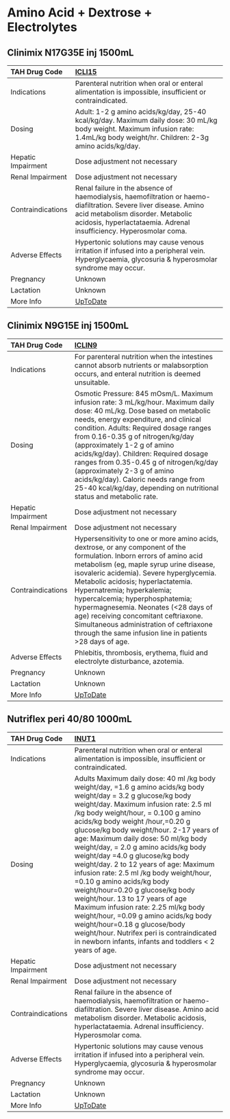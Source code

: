 # Amino Acid + Dextrose + Electrolytes

## Clinimix N17G35E inj 1500mL

| TAH Drug Code      | [ICLI15](https://www.tahsda.org.tw/drugs/hissearch.php?drug_code=ICLI15)                                                                                                                                                     |
|:-------------------|:-----------------------------------------------------------------------------------------------------------------------------------------------------------------------------------------------------------------------------|
| Indications        | Parenteral nutrition when oral or enteral alimentation is impossible, insufficient or contraindicated.                                                                                                                       |
| Dosing             | Adult: 1-2 g amino acids/kg/day, 25-40 kcal/kg/day. Maximum daily dose: 30 mL/kg body weight. Maximum infusion rate: 1.4mL/kg body weight/hr. Children: 2-3g amino acids/kg/day.                                             |
| Hepatic Impairment | Dose adjustment not necessary                                                                                                                                                                                                |
| Renal Impairment   | Dose adjustment not necessary                                                                                                                                                                                                |
| Contraindications  | Renal failure in the absence of haemodialysis, haemofiltration or haemo-diafiltration. Severe liver disease. Amino acid metabolism disorder. Metabolic acidosis, hyperlactataemia. Adrenal insufficiency. Hyperosmolar coma. |
| Adverse Effects    | Hypertonic solutions may cause venous irritation if infused into a peripheral vein. Hyperglycaemia, glycosuria & hyperosmolar syndrome may occur.                                                                            |
| Pregnancy          | Unknown                                                                                                                                                                                                                      |
| Lactation          | Unknown                                                                                                                                                                                                                      |
| More Info          | [UpToDate](https://www.uptodate.com/contents/amino-acid-and-dextrose-and-electrolytes-drug-information)                                                                                                                      |

## Clinimix N9G15E inj 1500mL

| TAH Drug Code      | [ICLIN9](https://www.tahsda.org.tw/drugs/hissearch.php?drug_code=ICLIN9)                                                                                                                                                                                                                                                                                                                                                                                                                                      |
|:-------------------|:--------------------------------------------------------------------------------------------------------------------------------------------------------------------------------------------------------------------------------------------------------------------------------------------------------------------------------------------------------------------------------------------------------------------------------------------------------------------------------------------------------------|
| Indications        | For parenteral nutrition when the intestines cannot absorb nutrients or malabsorption occurs, and enteral nutrition is deemed unsuitable.                                                                                                                                                                                                                                                                                                                                                                     |
| Dosing             | Osmotic Pressure: 845 mOsm/L. Maximum infusion rate: 3 mL/kg/hour. Maximum daily dose: 40 mL/kg. Dose based on metabolic needs, energy expenditure, and clinical condition. Adults: Required dosage ranges from 0.16-0.35 g of nitrogen/kg/day (approximately 1-2 g of amino acids/kg/day). Children: Required dosage ranges from 0.35-0.45 g of nitrogen/kg/day (approximately 2-3 g of amino acids/kg/day). Caloric needs range from 25-40 kcal/kg/day, depending on nutritional status and metabolic rate. |
| Hepatic Impairment | Dose adjustment not necessary                                                                                                                                                                                                                                                                                                                                                                                                                                                                                 |
| Renal Impairment   | Dose adjustment not necessary                                                                                                                                                                                                                                                                                                                                                                                                                                                                                 |
| Contraindications  | Hypersensitivity to one or more amino acids, dextrose, or any component of the formulation. Inborn errors of amino acid metabolism (eg, maple syrup urine disease, isovaleric acidemia). Severe hyperglycemia. Metabolic acidosis; hyperlactatemia. Hypernatremia; hyperkalemia; hypercalcemia; hyperphosphatemia; hypermagnesemia. Neonates (<28 days of age) receiving concomitant ceftriaxone. Simultaneous administration of ceftriaxone through the same infusion line in patients >28 days of age.      |
| Adverse Effects    | Phlebitis, thrombosis, erythema, fluid and electrolyte disturbance, azotemia.                                                                                                                                                                                                                                                                                                                                                                                                                                 |
| Pregnancy          | Unknown                                                                                                                                                                                                                                                                                                                                                                                                                                                                                                       |
| Lactation          | Unknown                                                                                                                                                                                                                                                                                                                                                                                                                                                                                                       |
| More Info          | [UpToDate](https://www.uptodate.com/contents/amino-acid-and-dextrose-and-electrolytes-drug-information)                                                                                                                                                                                                                                                                                                                                                                                                       |

## Nutriflex peri 40/80 1000mL

| TAH Drug Code      | [INUT1](https://www.tahsda.org.tw/drugs/hissearch.php?drug_code=INUT1)                                                                                                                                                                                                                                                                                                                                                                                                                                                                                                                                                                                                                                                                                                                                              |
|:-------------------|:--------------------------------------------------------------------------------------------------------------------------------------------------------------------------------------------------------------------------------------------------------------------------------------------------------------------------------------------------------------------------------------------------------------------------------------------------------------------------------------------------------------------------------------------------------------------------------------------------------------------------------------------------------------------------------------------------------------------------------------------------------------------------------------------------------------------|
| Indications        | Parenteral nutrition when oral or enteral alimentation is impossible, insufficient or contraindicated.                                                                                                                                                                                                                                                                                                                                                                                                                                                                                                                                                                                                                                                                                                              |
| Dosing             | Adults Maximum daily dose: 40 ml /kg body weight/day, =1.6 g amino acids/kg body weight/day = 3.2 g glucose/kg body weight/day. Maximum infusion rate: 2.5 ml /kg body weight/hour, = 0.100 g amino acids/kg body weight /hour,=0.20 g glucose/kg body weight/hour. 2-17 years of age: Maximum daily dose: 50 ml/kg body weight/day, = 2.0 g amino acids/kg body weight/day =4.0 g glucose/kg body weight/day. 2 to 12 years of age: Maximum infusion rate: 2.5 ml /kg body weight/hour, =0.10 g amino acids/kg body weight/hour=0.20 g glucose/kg body weight/hour. 13 to 17 years of age Maximum infusion rate: 2.25 ml/kg body weight/hour, =0.09 g amino acids/kg body weight/hour=0.18 g glucose/body weight/hour. Nutrifex peri is contraindicated in newborn infants, infants and toddlers < 2 years of age. |
| Hepatic Impairment | Dose adjustment not necessary                                                                                                                                                                                                                                                                                                                                                                                                                                                                                                                                                                                                                                                                                                                                                                                       |
| Renal Impairment   | Dose adjustment not necessary                                                                                                                                                                                                                                                                                                                                                                                                                                                                                                                                                                                                                                                                                                                                                                                       |
| Contraindications  | Renal failure in the absence of haemodialysis, haemofiltration or haemo-diafiltration. Severe liver disease. Amino acid metabolism disorder. Metabolic acidosis, hyperlactataemia. Adrenal insufficiency. Hyperosmolar coma.                                                                                                                                                                                                                                                                                                                                                                                                                                                                                                                                                                                        |
| Adverse Effects    | Hypertonic solutions may cause venous irritation if infused into a peripheral vein. Hyperglycaemia, glycosuria & hyperosmolar syndrome may occur.                                                                                                                                                                                                                                                                                                                                                                                                                                                                                                                                                                                                                                                                   |
| Pregnancy          | Unknown                                                                                                                                                                                                                                                                                                                                                                                                                                                                                                                                                                                                                                                                                                                                                                                                             |
| Lactation          | Unknown                                                                                                                                                                                                                                                                                                                                                                                                                                                                                                                                                                                                                                                                                                                                                                                                             |
| More Info          | [UpToDate](https://www.uptodate.com/contents/amino-acid-and-dextrose-and-electrolytes-drug-information)                                                                                                                                                                                                                                                                                                                                                                                                                                                                                                                                                                                                                                                                                                             |

